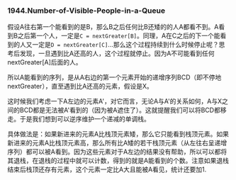 ### 1944.Number-of-Visible-People-in-a-Queue

假设A往右第一个能看到的是B，那么B之后任何比B还矮的的人A都看不到。A看到B之后第一个人，一定是```C = nextGreater[B]```。同理，A在C之后的下一个能看到的人又一定是```D = nextGreater[C]```...那么这个过程持续到什么时候停止呢？思考后发现，一旦遇到比A还高的人，这个过程就停止。因为A不可能看到任何nextGreater[A]后面的人。

所以A能看到的序列，是从A右边的第一个元素开始的递增序列BCD（即不停地nextGreater），直至遇到比A还高的元素，假设是X。

这时候我们考虑一下A左边的元素A'，对它而言，无论A与A'的关系如何，A与X之间的BCD都是无法被A'看到的（因为被A遮住了）。这就提醒我们可以将BCD都移走。于是我们想到可以逆序维护一个递减的单调栈。

具体做法是：如果新进来的元素A比栈顶元素矮，那么它只能看到栈顶元素。如果新进来的元素A比栈顶元素高，那么所有比A矮的若干栈顶元素（从左往右呈递增序列）都可以被A看到。因为这些元素对于A左边的结果没有帮助，所以可以都将其退栈，在退栈的过程中就可以计数，得到的就是A能看到的个数。注意如果退栈结束后栈顶还存有元素，这个元素一定比A大且能被A看见，统计还要加1.
